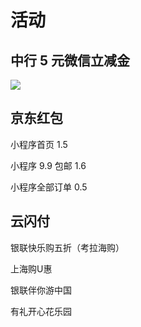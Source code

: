 # 活动

## 中行 5 元微信立减金

![](https://static-wiki.inxiny.cn/%E7%94%9F%E6%B4%BB/%E6%B4%BB%E5%8A%A8/5yuan.png)

## 京东红包

小程序首页 1.5

小程序 9.9 包邮 1.6

小程序全部订单 0.5

## 云闪付

银联快乐购五折（考拉海购）

上海购U惠

银联伴你游中国

有礼开心花乐园

